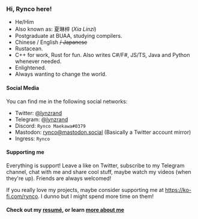 ### Hi, Rynco here!

- He/Him
- Also known as: 夏琳梓 (_Xia Linzi_)
- Postgraduate at BUAA, studying compilers.
- Chinese / English ~~/ Japanese~~
- Rustacean.
- C++ for work, Rust for fun. Also writes C#/F#, JS/TS, Java and Python whenever needed.
- Enlightened.
- Always wanting to change the world.

#### Social Media

You can find me in the following social networks:

- Twitter: [@lynzrand](https://twitter.com/lynzrand)
- Telegram: [@lynzrand](https://t.me/lynzrand)
- Discord: `Rynco Maekawa#0379`
- Mastodon: [rynco@mastodon.social](https://mastodon.social/web/@rynco) (Basically a Twitter account mirror)
- Ingress: `Rynco`

#### Supporting me

Everything is support! Leave a like on Twitter, subscribe to my Telegram channel, chat with me and share cool stuff, maybe watch my videos (when they're up). Friends are always welcomed!

If you really love my projects, maybe consider supporting me at <https://ko-fi.com/rynco>. I dunno but I might spend more time on them!

#### Check out my [resumé](https://github.com/lynzrand/lynzrand/releases/download/resume-0.1/resume-en.pdf), or learn [more about me](about.md)
